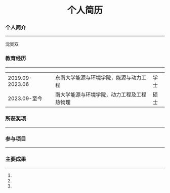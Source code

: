 # <center>个人简历</center>

### 个人简介
___
沈吴双

### 教育经历
___
<table frame=void; border="0">
<tr>
    <td>2019.09-2023.06</td>
    <td>东南大学能源与环境学院，能源与动力工程</td>
    <td>学士</td>
</tr>
<tr>
    <td>2023.09-至今</td>
    <td>南大学能源与环境学院，动力工程及工程热物理</td>
    <td>硕士</td>
</tr>
</table>

### 所获奖项
___


### 参与项目
___


### 主要成果
___
1.
1.
1.
